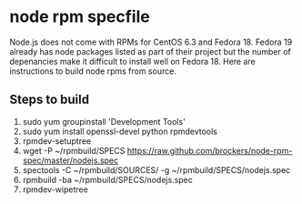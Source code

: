 node rpm specfile
=================
Node.js does not come with RPMs for CentOS 6.3 and Fedora 18.  Fedora 19 already has node packages listed as part of their project but the number of depenancies make it difficult to install well on Fedora 18.  Here are instructions to build node rpms from source.

Steps to build
--------------------------------------------------------
1. sudo yum groupinstall 'Development Tools'
2. sudo yum install openssl-devel python rpmdevtools
3. rpmdev-setuptree
4. wget -P ~/rpmbuild/SPECS https://raw.github.com/brockers/node-rpm-spec/master/nodejs.spec
5. spectools -C ~/rpmbuild/SOURCES/ -g ~/rpmbuild/SPECS/nodejs.spec
6. rpmbuild -ba ~/rpmbuild/SPECS/nodejs.spec
7. rpmdev-wipetree
